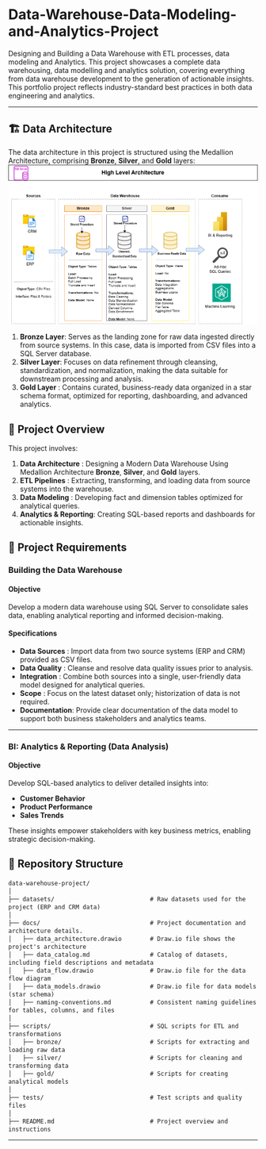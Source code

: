 # Data-Warehouse-Data-Modeling-and-Analytics-Project
Designing and Building a Data Warehouse with ETL processes, data modeling and Analytics.
This project showcases a complete data warehousing, data modelling and analytics solution, covering everything from data warehouse development to the generation of actionable insights. This portfolio project reflects industry-standard best practices in both data engineering and analytics.

---
## 🏗️ Data Architecture
The data architecture in this project is structured using the Medallion Architecture, comprising **Bronze**, **Silver**, and **Gold** layers:
![Data Architecture](docs/DataArchitechture.drawio.png)

1. **Bronze Layer**: Serves as the landing zone for raw data ingested directly from source systems. In this case, data is imported from CSV files into a SQL Server database.
2. **Silver Layer**: Focuses on data refinement through cleansing, standardization, and normalization, making the data suitable for downstream processing and analysis.
3. **Gold Layer**  : Contains curated, business-ready data organized in a star schema format, optimized for reporting, dashboarding, and advanced analytics.

## 📖 Project Overview
This project involves:
1. **Data Architecture**    : Designing a Modern Data Warehouse Using Medallion Architecture **Bronze**, **Silver**, and **Gold** layers.
2. **ETL Pipelines**        : Extracting, transforming, and loading data from source systems into the warehouse.
3. **Data Modeling**        : Developing fact and dimension tables optimized for analytical queries.
4. **Analytics & Reporting**: Creating SQL-based reports and dashboards for actionable insights.

## 🚀 Project Requirements

### Building the Data Warehouse 

#### Objective
Develop a modern data warehouse using SQL Server to consolidate sales data, enabling analytical reporting and informed decision-making.

#### Specifications
- **Data Sources** : Import data from two source systems (ERP and CRM) provided as CSV files.
- **Data Quality** : Cleanse and resolve data quality issues prior to analysis.
- **Integration**  : Combine both sources into a single, user-friendly data model designed for analytical queries.
- **Scope**        : Focus on the latest dataset only; historization of data is not required.
- **Documentation**: Provide clear documentation of the data model to support both business stakeholders and analytics teams.

---
### BI: Analytics & Reporting (Data Analysis)

#### Objective
Develop SQL-based analytics to deliver detailed insights into:
- **Customer Behavior**
- **Product Performance**
- **Sales Trends**

These insights empower stakeholders with key business metrics, enabling strategic decision-making.  

## 📂 Repository Structure
```
data-warehouse-project/
│
├── datasets/                           # Raw datasets used for the project (ERP and CRM data)
│
├── docs/                               # Project documentation and architecture details.
│   ├── data_architecture.drawio        # Draw.io file shows the project's architecture
│   ├── data_catalog.md                 # Catalog of datasets, including field descriptions and metadata
│   ├── data_flow.drawio                # Draw.io file for the data flow diagram
│   ├── data_models.drawio              # Draw.io file for data models (star schema)
│   ├── naming-conventions.md           # Consistent naming guidelines for tables, columns, and files
│
├── scripts/                            # SQL scripts for ETL and transformations
│   ├── bronze/                         # Scripts for extracting and loading raw data
│   ├── silver/                         # Scripts for cleaning and transforming data
│   ├── gold/                           # Scripts for creating analytical models
│
├── tests/                              # Test scripts and quality files
│
├── README.md                           # Project overview and instructions
```
---

